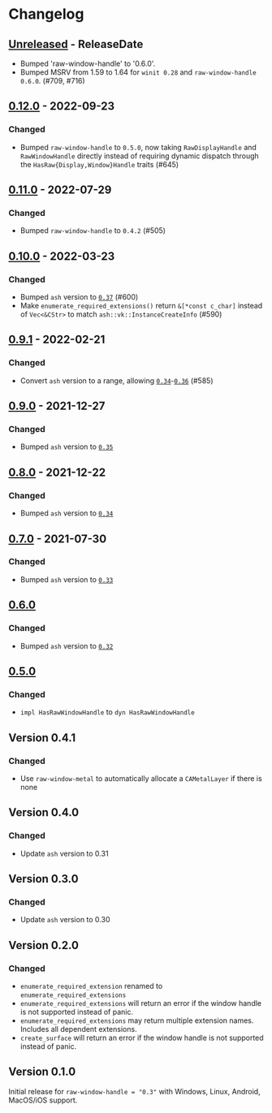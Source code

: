 # Changelog

## [Unreleased] - ReleaseDate

- Bumped 'raw-window-handle' to '0.6.0'. 
- Bumped MSRV from 1.59 to 1.64 for `winit 0.28` and `raw-window-handle 0.6.0`. (#709, #716)

## [0.12.0] - 2022-09-23

### Changed

- Bumped `raw-window-handle` to `0.5.0`, now taking `RawDisplayHandle` and `RawWindowHandle` directly
  instead of requiring dynamic dispatch through the `HasRaw{Display,Window}Handle` traits (#645)

## [0.11.0] - 2022-07-29

### Changed

- Bumped `raw-window-handle` to `0.4.2` (#505)

## [0.10.0] - 2022-03-23

### Changed

- Bumped `ash` version to [`0.37`](https://github.com/MaikKlein/ash/releases/tag/0.37.0) (#600)
- Make `enumerate_required_extensions()` return `&[*const c_char]` instead of `Vec<&CStr>` to match `ash::vk::InstanceCreateInfo` (#590)

## [0.9.1] - 2022-02-21

### Changed

- Convert `ash` version to a range, allowing [`0.34`](https://github.com/MaikKlein/ash/releases/tag/0.34.0)-[`0.36`](https://github.com/MaikKlein/ash/releases/tag/0.36.0) (#585)

## [0.9.0] - 2021-12-27

### Changed

- Bumped `ash` version to [`0.35`](https://github.com/MaikKlein/ash/releases/tag/0.35.0)

## [0.8.0] - 2021-12-22

### Changed

- Bumped `ash` version to [`0.34`](https://github.com/MaikKlein/ash/releases/tag/0.34.0)

## [0.7.0] - 2021-07-30

### Changed

- Bumped `ash` version to [`0.33`](https://github.com/MaikKlein/ash/releases/tag/0.33.0)

## [0.6.0]

### Changed

- Bumped `ash` version to [`0.32`](https://github.com/MaikKlein/ash/releases/tag/0.32.0)

## [0.5.0]

### Changed
- `impl HasRawWindowHandle` to `dyn HasRawWindowHandle`

## Version 0.4.1

### Changed
- Use `raw-window-metal` to automatically allocate a `CAMetalLayer` if there is none

## Version 0.4.0

### Changed
- Update `ash` version to 0.31

## Version 0.3.0

### Changed
- Update `ash` version to 0.30

## Version 0.2.0

### Changed
- `enumerate_required_extension` renamed to `enumerate_required_extensions`
- `enumerate_required_extensions` will return an error if the window handle is not supported instead of panic.
- `enumerate_required_extensions` may return multiple extension names. Includes all dependent extensions.
- `create_surface` will return an error if the window handle is not supported instead of panic.

## Version 0.1.0
Initial release for `raw-window-handle = "0.3"` with Windows, Linux, Android, MacOS/iOS support.

[Unreleased]: https://github.com/MaikKlein/ash/compare/ash-window-0.12.0...HEAD
[0.12.0]: https://github.com/MaikKlein/ash/releases/tag/ash-window-0.12.0
[0.11.0]: https://github.com/MaikKlein/ash/releases/tag/ash-window-0.11.0
[0.10.0]: https://github.com/MaikKlein/ash/releases/tag/ash-window-0.10.0
[0.9.1]: https://github.com/MaikKlein/ash/releases/tag/ash-window-0.9.1
[0.9.0]: https://github.com/MaikKlein/ash/releases/tag/ash-window-0.9.0
[0.8.0]: https://github.com/MaikKlein/ash/releases/tag/ash-window-0.8.0
[0.7.0]: https://github.com/MaikKlein/ash/releases/tag/ash-window-0.7.0
[0.6.0]: https://github.com/MaikKlein/ash/releases/tag/ash-window-0.6.0
[0.5.0]: https://github.com/MaikKlein/ash/releases/tag/ash-window-0.5.0
